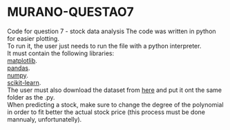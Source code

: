 # MURANO-QUESTAO7
Code for question 7 - stock data analysis
The code was written in python for easier plotting.\
To run it, the user just needs to run the file with a python interpreter.\
It must contain the following libraries: \
[matplotlib](https://matplotlib.org/stable/users/installing/index.html).\
[pandas](https://pandas.pydata.org/pandas-docs/stable/getting_started/install.html).\
[numpy](https://numpy.org/install/).\
[scikit-learn](https://scikit-learn.org/stable/install.html).\
The user must also download the dataset from [here](https://www.kaggle.com/datasets/borismarjanovic/price-volume-data-for-all-us-stocks-etfs) and put it ont the same folder as the .py.\
When predicting a stock, make sure to change the degree of the polynomial in order to fit better the actual stock price (this process must be done mannualy, unfortunatelly).
